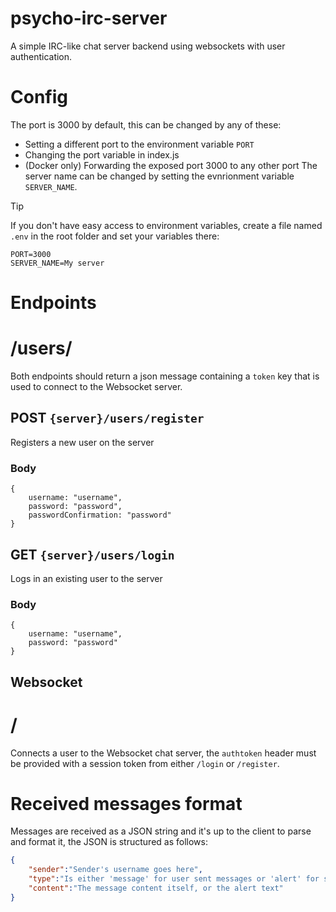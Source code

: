 # psycho-irc-server
A simple IRC-like chat server backend using websockets with user authentication.

# Config
The port is 3000 by default, this can be changed by any of these:
- Setting a different port to the environment variable `PORT`
- Changing the port variable in index.js
- (Docker only) Forwarding the exposed port 3000 to any other port
The server name can be changed by setting the evnrionment variable `SERVER_NAME`.

> [!TIP]
> If you don't have easy access to environment variables, create a file named `.env` in the root folder and set your variables there:
> ```
> PORT=3000
> SERVER_NAME=My server
> ```

# Endpoints
# /users/
Both endpoints should return a json message containing a `token` key that is used to connect to the Websocket server.
## POST `{server}/users/register`
Registers a new user on the server
### Body
```
{
    username: "username",
    password: "password",
    passwordConfirmation: "password"
}
```

## GET `{server}/users/login`
Logs in an existing user to the server
### Body
```
{
    username: "username",
    password: "password"
}
```
## Websocket
# /
Connects a user to the Websocket chat server, the `authtoken` header must be provided with a session token from either `/login` or `/register`.
# Received messages format
Messages are received as a JSON string and it's up to the client to parse and format it, the JSON is structured as follows:
```json
{
    "sender":"Sender's username goes here",
    "type":"Is either 'message' for user sent messages or 'alert' for system alerts like connection status",
    "content":"The message content itself, or the alert text"
}
```
